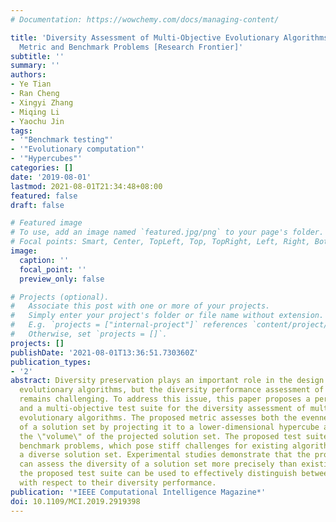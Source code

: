 ```yaml
---
# Documentation: https://wowchemy.com/docs/managing-content/

title: 'Diversity Assessment of Multi-Objective Evolutionary Algorithms: Performance
  Metric and Benchmark Problems [Research Frontier]'
subtitle: ''
summary: ''
authors:
- Ye Tian
- Ran Cheng
- Xingyi Zhang
- Miqing Li
- Yaochu Jin
tags:
- '"Benchmark testing"'
- '"Evolutionary computation"'
- '"Hypercubes"'
categories: []
date: '2019-08-01'
lastmod: 2021-08-01T21:34:48+08:00
featured: false
draft: false

# Featured image
# To use, add an image named `featured.jpg/png` to your page's folder.
# Focal points: Smart, Center, TopLeft, Top, TopRight, Left, Right, BottomLeft, Bottom, BottomRight.
image:
  caption: ''
  focal_point: ''
  preview_only: false

# Projects (optional).
#   Associate this post with one or more of your projects.
#   Simply enter your project's folder or file name without extension.
#   E.g. `projects = ["internal-project"]` references `content/project/deep-learning/index.md`.
#   Otherwise, set `projects = []`.
projects: []
publishDate: '2021-08-01T13:36:51.730360Z'
publication_types:
- '2'
abstract: Diversity preservation plays an important role in the design of multi-objective
  evolutionary algorithms, but the diversity performance assessment of these algorithms
  remains challenging. To address this issue, this paper proposes a performance metric
  and a multi-objective test suite for the diversity assessment of multiobjective
  evolutionary algorithms. The proposed metric assesses both the evenness and spread
  of a solution set by projecting it to a lower-dimensional hypercube and calculating
  the \"volume\" of the projected solution set. The proposed test suite contains eight
  benchmark problems, which pose stiff challenges for existing algorithms to obtain
  a diverse solution set. Experimental studies demonstrate that the proposed metric
  can assess the diversity of a solution set more precisely than existing ones, and
  the proposed test suite can be used to effectively distinguish between algorithms
  with respect to their diversity performance.
publication: '*IEEE Computational Intelligence Magazine*'
doi: 10.1109/MCI.2019.2919398
---
```

